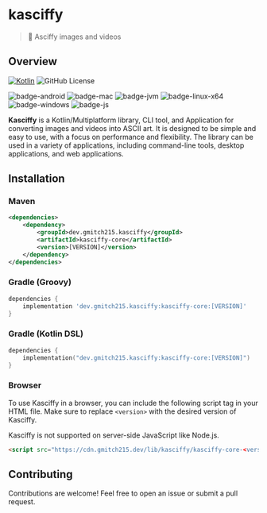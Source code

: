 # kasciffy

> 📝 Asciffy images and videos

## Overview

[![Kotlin](https://img.shields.io/badge/Kotlin-2.1.10-blue.svg?style=flat&logo=kotlin)](https://kotlinlang.org)
![GitHub License](https://img.shields.io/github/license/gmitch215/kasciffy)

![badge-android](http://img.shields.io/badge/platform-android-6EDB8D.svg?style=flat)
![badge-mac](http://img.shields.io/badge/platform-macos-cccccc.svg?style=flat)
![badge-jvm](http://img.shields.io/badge/platform-jvm-DB413D.svg?style=flat)
![badge-linux-x64](http://img.shields.io/badge/platform-linux--x64-2D3F6C.svg?style=flat)
![badge-windows](http://img.shields.io/badge/platform-windows-4D76CD.svg?style=flat)
![badge-js](https://img.shields.io/badge/platform-js_(browser)-F8DB5D.svg?style=flat)

**Kasciffy** is a Kotlin/Multiplatform library, CLI tool, and Application for converting images and videos into ASCII art. It is designed to be simple and easy to use, with a focus on performance and flexibility. 
The library can be used in a variety of applications, including command-line tools, desktop applications, and web applications.

## Installation

### Maven

```xml
<dependencies>
    <dependency>
        <groupId>dev.gmitch215.kasciffy</groupId>
        <artifactId>kasciffy-core</artifactId>
        <version>[VERSION]</version>
    </dependency>
</dependencies>
```

### Gradle (Groovy)

```groovy
dependencies {
    implementation 'dev.gmitch215.kasciffy:kasciffy-core:[VERSION]'
}
```

### Gradle (Kotlin DSL)

```kts
dependencies {
    implementation("dev.gmitch215.kasciffy:kasciffy-core:[VERSION]")
}
```

### Browser

To use Kasciffy in a browser, you can include the following script tag in your HTML file. Make sure to replace `<version>` with the desired version of Kasciffy.

Kasciffy is not supported on server-side JavaScript like Node.js.

```html
<script src="https://cdn.gmitch215.dev/lib/kasciffy/kasciffy-core-<version>.js"></script>
```

## Contributing

Contributions are welcome! Feel free to open an issue or submit a pull request.